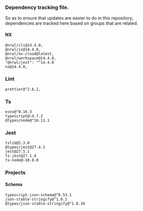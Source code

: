 ### Dependency tracking file.

So as to ensure that updates are easier to do in this repository, dependencies are tracked here based on groups that are related.


#### NX

    @nrwl/cli@14.4.0, 
    @nrwl/js@14.4.0, 
    @nrwl/nx-cloud@latest, 
    @nrwl/workspace@14.4.0,
    "@nrwl/jest": "^14.4.0
    nx@14.4.0, 
### Lint
    prettier@^2.6.2, 
### Ts
    esno@^0.16.3
    typescript@~4.7.2
    @types/node@^16.11.1
### Jest
    tslib@2.3.0
    @types/jest@27.4.1
    jest@27.5.1
    ts-jest@27.1.4
    ts-node@~10.8.0

### Projects

#### Schema
    typescript-json-schema@^0.53.1
    json-stable-stringify@^1.0.1
    @types/json-stable-stringify@^1.0.34